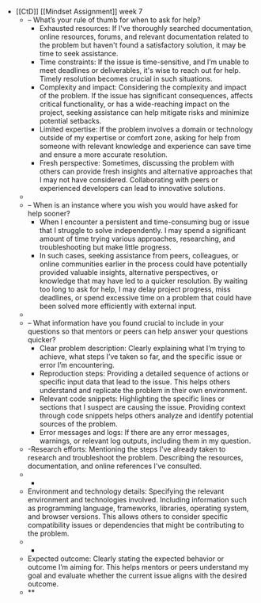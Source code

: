 - [[CtD]] [[Mindset Assignment]] week 7
	- – What’s your rule of thumb for when to ask for help?
		- Exhausted resources: If I've thoroughly searched documentation, online resources, forums, and relevant documentation related to the problem but haven't found a satisfactory solution, it may be time to seek assistance.
		- Time constraints: If the issue is time-sensitive, and I’m unable to meet deadlines or deliverables, it's wise to reach out for help. Timely resolution becomes crucial in such situations.
		- Complexity and impact: Considering the complexity and impact of the problem. If the issue has significant consequences, affects critical functionality, or has a wide-reaching impact on the project, seeking assistance can help mitigate risks and minimize potential setbacks.
		- Limited expertise: If the problem involves a domain or technology outside of my expertise or comfort zone, asking for help from someone with relevant knowledge and experience can save time and ensure a more accurate resolution.
		- Fresh perspective: Sometimes, discussing the problem with others can provide fresh insights and alternative approaches that I may not have considered. Collaborating with peers or experienced developers can lead to innovative solutions.
	-
	- – When is an instance where you wish you would have asked for help sooner?
		- When I encounter a persistent and time-consuming bug or issue that I struggle to solve independently. I may spend a significant amount of time trying various approaches, researching, and troubleshooting but make little progress.
		- In such cases, seeking assistance from peers, colleagues, or online communities earlier in the process could have potentially provided valuable insights, alternative perspectives, or knowledge that may have led to a quicker resolution. By waiting too long to ask for help, I may delay project progress, miss deadlines, or spend excessive time on a problem that could have been solved more efficiently with external input.
	-
	- – What information have you found crucial to include in your questions so that mentors or peers can help answer your questions quicker?
		- Clear problem description: Clearly explaining what I’m trying to achieve, what steps I’ve taken so far, and the specific issue or error I’m encountering.
		- Reproduction steps: Providing a detailed sequence of actions or specific input data that lead to the issue. This helps others understand and replicate the problem in their own environment.
		- Relevant code snippets: Highlighting the specific lines or sections that I suspect are causing the issue. Providing context through code snippets helps others analyze and identify potential sources of the problem.
		- Error messages and logs: If there are any error messages, warnings, or relevant log outputs, including them in my question.
	- -Research efforts: Mentioning the steps I've already taken to research and troubleshoot the problem. Describing the resources, documentation, and online references I've consulted.
	- -
	- Environment and technology details: Specifying the relevant environment and technologies involved. Including information such as programming language, frameworks, libraries, operating system, and browser versions. This allows others to consider specific compatibility issues or dependencies that might be contributing to the problem.
	- -
	- Expected outcome: Clearly stating the expected behavior or outcome I’m aiming for. This helps mentors or peers understand my goal and evaluate whether the current issue aligns with the desired outcome.
	- **